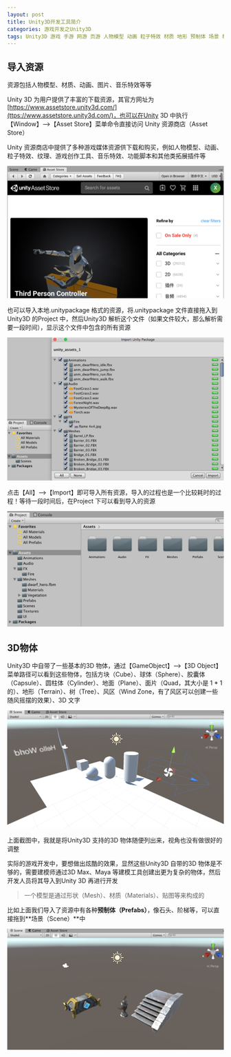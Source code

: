 ```yaml
---
layout: post
title: Unity3D开发工具简介
categories: 游戏开发之Unity3D
tags: Unity3D 游戏 手游 网游 页游 人物模型 动画 粒子特效 材质 地形 预制体 场景 材质 钢体 
---
```


## 导入资源

资源包括人物模型、材质、动画、图片、音乐特效等等

Unity 3D 为用户提供了丰富的下载资源，其官方网址为[https://www.assetstore.unity3d.com/](ttps://www.assetstore.unity3d.com/)，也可以在Unity 3D 中执行【Window】-->【Asset Store】菜单命令直接访问 Unity 资源商店（Asset Store）

Unity 资源商店中提供了多种游戏媒体资源供下载和购买，例如人物模型、动画、粒子特效、纹理、游戏创作工具、音乐特效、功能脚本和其他类拓展插件等

![](../media/image/2019-06-01/02-01.png)

也可以导入本地.unitypackage 格式的资源，将.unitypackage 文件直接拖入到Unity3D 的Project 中，然后Unity3D 解析这个文件（如果文件较大，那么解析需要一段时间），显示这个文件中包含的所有资源

![](../media/image/2019-06-01/02-02.png)

点击【All】-->【Import】即可导入所有资源，导入的过程也是一个比较耗时的过程！等待一段时间后，在Project 下可以看到导入的资源

![](../media/image/2019-06-01/02-03.png)

## 3D物体

Unity3D 中自带了一些基本的3D 物体，通过【GameObject】-->【3D Object】菜单路径可以看到这些物体，包括方块（Cube）、球体（Sphere）、胶囊体（Capsule）、圆柱体（Cylinder）、地面（Plane）、面片（Quad，其大小是 1 \* 1 的）、地形（Terrain）、树（Tree）、风区（Wind Zone，有了风区可以创建一些随风摇摆的效果）、3D 文字

![](../media/image/2019-06-01/02-04.png)

上面截图中，我就是将Unity3D 支持的3D 物体随便列出来，视角也没有做很好的调整

实际的游戏开发中，要想做出炫酷的效果，显然这些Unity3D 自带的3D 物体是不够的，需要建模师通过3D Max、Maya 等建模工具创建出更为复杂的物体，然后开发人员将其导入到Unity 3D 再进行开发

>一个模型是通过形状（Mesh）、材质（Materials）、贴图等来构成的

比如上面我们导入了资源中有各种**预制体（Prefabs）**，像石头、阶梯等，可以直接拖到**场景（Scene）**中

![](../media/image/2019-06-01/02-05.png)

## 